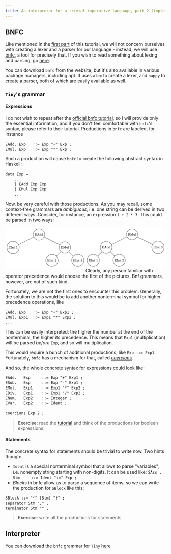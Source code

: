 ```yaml
---
title: An interpreter for a trivial imperative language, part 2 (implementation)
---
```


## BNFC
Like mentioned in the [first part](2017-09-06-interpreter-p1) of
this tutorial, we will not concern ourselves with creating a lexer
and a parser for our language - instead, we will use
[bnfc](http://bnfc.digitalgrammars.com), a tool for precisely that.
If you wish to read something about lexing and parsing, go
[here](http://savage.net.au/Ron/html/graphviz2.marpa/Lexing.and.Parsing.Overview.html).

You can download `bnfc` from the website, but it's
also available in various package managers, including apt.
It uses `alex` to create a lexer, and `happy` to create a
parser, both of which are easily available as well.

### `Tiny`'s grammar
#### Expressions
I do not wish to repeat after the
[official bnfc tutorial](http://bnfc.digitalgrammars.com/tutorial.html),
so I will provide only the essential information,
and if you don't feel comfortable with `bnfc`'s syntax,
please refer to their tutorial.
Productions in `bnfc` are labeled, for instance

```{bnfc}
EAdd. Exp   ::= Exp "+" Exp ;
EMul. Exp   ::= Exp "*" Exp ;
```

Such a production will cause `bnfc` to create the following
abstract syntax in Haskell:

```
data Exp =
    ...
    | EAdd Exp Exp
    | EMul Exp Exp
    ...
```

Now, be very careful with those productions. As you may recall,
some context-free grammars are *ambiguous*, i.e.
one string can be derived in two different ways. Consider, for instance,
an expression `1 + 2 * 3`. This could be parsed in two ways:
<p class="center"><img style="width:50%;float:left" src="../images/add_first.jpg"></p>
<p class="center"><img style="width:50%;float:right" src="../images/mul_first.jpg"></p>
Clearly, any person familiar with operator precedence would choose
the first of the pictures. Bnf grammars, however, are not of such kind.

Fortunately, we are not the first ones to encounter this
problem. Generally, the solution to this would be to add
another nonterminal symbol for higher precedence operations,
like
```
EAdd. Exp   ::= Exp "+" Exp1 ;
EMul. Exp1  ::= Exp1 "*" Exp2 ;
...
```
This can be easily interpreted: the higher the number
at the end of the nonterminal, the higher its precedence.
This means that `Exp1` (multiplication) will be parsed
*before* `Exp`, and so will multiplication.

This would require a bunch of additional productions, like
`Exp ::= Exp1`. Fortunately, `bnfc` has a mechanism for that,
called [*coercions*](https://bnfc.readthedocs.io/en/latest/lbnf.html#coercions).

And so, the whole concrete syntax for
expressions could look like:

```
EAdd.   Exp     ::= Exp "+" Exp1 ;
ESub.   Exp     ::= Exp "-" Exp1 ;
EMul.   Exp1    ::= Exp1 "*" Exp2 ;
EDiv.   Exp1    ::= Exp1 "/" Exp2 ;
ENum.   Exp2    ::= Integer ;
EVar.   Exp2    ::= Ident ;

coercions Exp 2 ;
```
> **Exercise**: read the [tutorial](http://bnfc.digitalgrammars.com/tutorial.html)
and think of the productions for boolean expressions.

#### Statements
The concrete syntax for statements should be trivial
to write now. Two hints though:

* `Ident` is a special nonterminal symbol
that allows to parse "variables", i.e. nonempty string
starting with non-digits. It can be used like:
`
SAss .  Stm     ::= Ident ":=" Exp ;
`
* *Blocks* in bnfc allow us to parse a sequence of items, so
we can write the production for `SBlock` like this:
```
SBlock ::= "{" [Stm] "}" ;
separator Stm ";" ;
terminator Stm "" ;
```

> **Exercise**: write all the productions for statements.

## Interpreter
You can download the `bnfc` grammar for `Tiny`
[here](https://raw.githubusercontent.com/jytug/jytug.github.io/develop/interpreter/tiny.bnfc)
